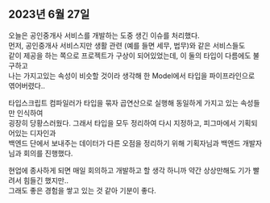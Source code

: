 ## **2023년 6월 27일**

오늘은 공인중개사 서비스를 개발하는 도중 생긴 이슈를 처리했다.  
먼저, 공인중개사 서비스지만 생활 관련 (예를 들면 세무, 법무)와 같은 서비스들도  
같이 제공을 하는 쪽으로 프로젝트가 구상이 되어있었는데, 이 둘의 타입이 다름에도 불구하고  
나는 가지고있는 속성이 비슷할 것이라 생각해 한 Model에서 타입을 파이프라인으로 엮어버렸다..

타입스크립트 컴파일러가 타입을 묶자 곱연산으로 실행해 동일하게 가지고 있는 속성들만 인식하여  
굉장히 당황스러웠다. 그래서 타입을 모두 정리하여 다시 지정하고, 피그마에서 기획되어있는 디자인과  
백엔드 단에서 보내주는 데이터가 다른 오점을 정리하기 위해 기획자님과 백엔드 개발자님과 회의를 진행했다.

현업에 종사하게 되면 매일 회의하고 개발하고 할 생각 하니까 약간 상상만해도 기가 빨려서 힘들긴 했지만..  
그래도 좋은 경험을 쌓고 있는 것 같아 기분이 좋다.
